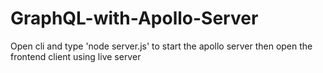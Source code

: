 # GraphQL-with-Apollo-Server

Open cli and type 'node server.js' to start the apollo server
then open the frontend client using live server
